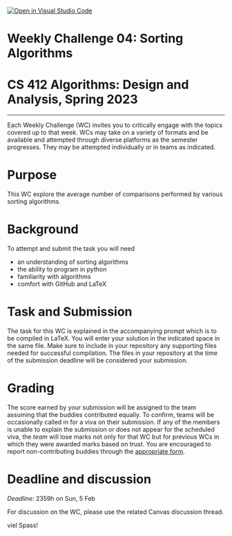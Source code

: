 [![Open in Visual Studio Code](https://classroom.github.com/assets/open-in-vscode-c66648af7eb3fe8bc4f294546bfd86ef473780cde1dea487d3c4ff354943c9ae.svg)](https://classroom.github.com/online_ide?assignment_repo_id=9972329&assignment_repo_type=AssignmentRepo)
# Weekly Challenge 04: Sorting Algorithms
# CS 412 Algorithms: Design and Analysis, Spring 2023
***

Each Weekly Challenge (WC) invites you to critically engage with the topics covered up to that week. WCs may take on a variety of formats and be available and attempted through diverse platforms as the semester progresses. They may be attempted individually or in teams as indicated.

# Purpose

This WC explore the average number of comparisons performed by various sorting algorithms.

# Background

To attempt and submit the task you will need
- an understanding of sorting algorithms
- the ability to program in python
- familiarity with algorithms
- comfort with GitHub and LaTeX

# Task and Submission

The task for this WC is explained in the accompanying prompt which is to be compiled in LaTeX. You will enter your solution in the indicated space in the same file. Make sure to include in your repository any supporting files needed for successful compilation. The files in your repository at the time of the submission deadline will be considered your submission.

# Grading

The score earned by your submission will be assigned to the team assuming that the buddies contributed equally. To confirm, teams will be occasionally called in for a viva on their submission. If any of the members is unable to explain the submission or does not appear for the scheduled viva, the _team_ will lose marks not only for that WC but for previous WCs in which they were awarded marks based on trust. You are encouraged to report non-contributing buddies through the [appropriate form](https://hulms.instructure.com/courses/2616/quizzes/7187).

# Deadline and discussion

_Deadline_: 2359h on Sun, 5 Feb

For discussion on the WC, please use the related Canvas discussion thread.

viel Spass!
